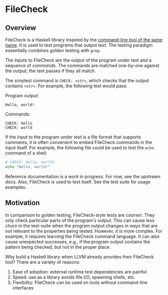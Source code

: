 # FileCheck

## Overview

FileCheck is a Haskell library inspired by the [command-line tool of the same
name][llvm]. It is used to test programs that output text. The testing paradigm
essentially combines golden testing with `grep`.

[llvm]: https://llvm.org/docs/CommandGuide/FileCheck.html

The inputs to FileCheck are the output of the program under test and a sequence
of *commands*. The commands are matched one-by-one against the output; the test
passes if they all match.

The simplest command is `CHECK: <str>`, which checks that the output contains
`<str>`. For example, the following test would pass:

Program output:
```
Hello, world!
```
Commands:
```
CHECK: Hello
CHECK: world
```

If the input to the program under test is a file format that supports comments,
it is often convenient to embed FileCheck commands in the input itself. For
example, the following file could be used to test the `echo` command of a shell:

```sh
# CHECK: Hello, world!
echo "Hello, world!"
```

Reference documentation is a work in progress. For now, see the upstream docs.
Also, FileCheck is used to test itself. See the test suite for usage examples.

## Motivation

In comparison to golden testing, FileCheck-style tests are *coarser*. They only
check particular parts of the program's output. This can cause less churn in the
test-suite when the program output changes in ways that are not relevant to the
properties being tested. However, it is more complex. For example, it requires
learning the FileCheck command language. It can also cause unexpected successes,
e.g., if the program output contains the pattern being checked, but not in the
proper place.

Why build a Haskell library when LLVM already provides their FileCheck tool?
There are a variety of reasons:

1. Ease of adoption: external runtime test dependencies are painful
2. Speed: use as a library avoids file I/O, spawning shells, etc.
3. Flexibility: FileCheck can be used on tools without command-line interfaces

